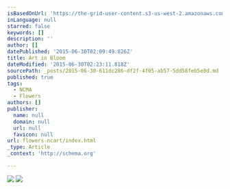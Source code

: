 ```yaml
---
isBasedOnUrl: 'https://the-grid-user-content.s3-us-west-2.amazonaws.com/568d4043-827a-457e-888e-4e8b31707eab.jpg'
inLanguage: null
starred: false
keywords: []
description: ''
author: []
datePublished: '2015-06-30T02:09:49.826Z'
title: Art in Bloom
dateModified: '2015-06-30T02:23:11.818Z'
sourcePath: _posts/2015-06-30-611dc286-df2f-4f05-ab57-5dd58feb5e8d.md
published: true
tags:
  - NCMA
  - Flowers
authors: []
publisher:
  name: null
  domain: null
  url: null
  favicon: null
url: flowers-ncart/index.html
_type: Article
_context: 'http://schema.org'

---
```

![](https://the-grid-user-content.s3-us-west-2.amazonaws.com/568d4043-827a-457e-888e-4e8b31707eab.jpg)
![](https://the-grid-user-content.s3-us-west-2.amazonaws.com/0984c635-5d59-49a8-aa7d-3e11e80254d1.jpg)